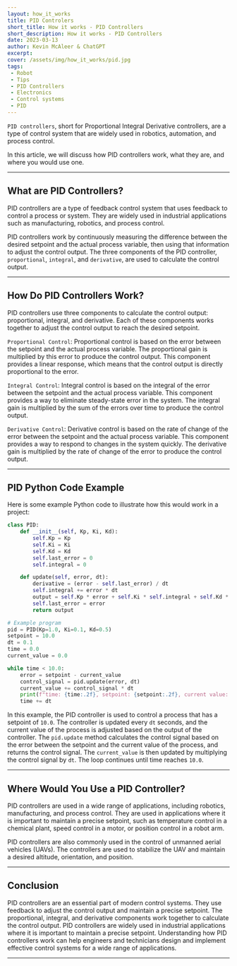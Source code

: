 ```yaml
---
layout: how_it_works
title: PID Controlers
short_title: How it works - PID Controllers
short_description: How it works - PID Controllers
date: 2023-03-13
author: Kevin McAleer & ChatGPT
excerpt: 
cover: /assets/img/how_it_works/pid.jpg
tags:
 - Robot
 - Tips
 - PID Controllers
 - Electronics
 - Control systems
 - PID
---
```


`PID controllers`, short for Proportional Integral Derivative controllers, are a type of control system that are widely used in robotics, automation, and process control.

In this article, we will discuss how PID controllers work, what they are, and where you would use one.

---

## What are PID Controllers?

PID controllers are a type of feedback control system that uses feedback to control a process or system. They are widely used in industrial applications such as manufacturing, robotics, and process control.

PID controllers work by continuously measuring the difference between the desired setpoint and the actual process variable, then using that information to adjust the control output. The three components of the PID controller, `proportional`, `integral`, and `derivative`, are used to calculate the control output.

---

## How Do PID Controllers Work?

PID controllers use three components to calculate the control output: proportional, integral, and derivative. Each of these components works together to adjust the control output to reach the desired setpoint.

`Proportional Control`: Proportional control is based on the error between the setpoint and the actual process variable. The proportional gain is multiplied by this error to produce the control output. This component provides a linear response, which means that the control output is directly proportional to the error.

`Integral Control`: Integral control is based on the integral of the error between the setpoint and the actual process variable. This component provides a way to eliminate steady-state error in the system. The integral gain is multiplied by the sum of the errors over time to produce the control output.

`Derivative Control`: Derivative control is based on the rate of change of the error between the setpoint and the actual process variable. This component provides a way to respond to changes in the system quickly. The derivative gain is multiplied by the rate of change of the error to produce the control output.

---

## PID Python Code Example

Here is some example Python code to illustrate how this would work in a project:

```python
class PID:
    def __init__(self, Kp, Ki, Kd):
        self.Kp = Kp
        self.Ki = Ki
        self.Kd = Kd
        self.last_error = 0
        self.integral = 0

    def update(self, error, dt):
        derivative = (error - self.last_error) / dt
        self.integral += error * dt
        output = self.Kp * error + self.Ki * self.integral + self.Kd * derivative
        self.last_error = error
        return output

# Example program
pid = PID(Kp=1.0, Ki=0.1, Kd=0.5)
setpoint = 10.0
dt = 0.1
time = 0.0
current_value = 0.0

while time < 10.0:
    error = setpoint - current_value
    control_signal = pid.update(error, dt)
    current_value += control_signal * dt
    print(f"time: {time:.2f}, setpoint: {setpoint:.2f}, current value: {current_value:.2f}, error: {error:.2f}, control signal: {control_signal:.2f}")
    time += dt
```

In this example, the PID controller is used to control a process that has a setpoint of `10.0`. The controller is updated every `dt` seconds, and the current value of the process is adjusted based on the output of the controller. The `pid.update` method calculates the control signal based on the error between the setpoint and the current value of the process, and returns the control signal. The `current_value` is then updated by multiplying the control signal by `dt`. The loop continues until time reaches `10.0`.

---

## Where Would You Use a PID Controller?

PID controllers are used in a wide range of applications, including robotics, manufacturing, and process control. They are used in applications where it is important to maintain a precise setpoint, such as temperature control in a chemical plant, speed control in a motor, or position control in a robot arm.

PID controllers are also commonly used in the control of unmanned aerial vehicles (UAVs). The controllers are used to stabilize the UAV and maintain a desired altitude, orientation, and position.

---

## Conclusion

PID controllers are an essential part of modern control systems. They use feedback to adjust the control output and maintain a precise setpoint. The proportional, integral, and derivative components work together to calculate the control output. PID controllers are widely used in industrial applications where it is important to maintain a precise setpoint. Understanding how PID controllers work can help engineers and technicians design and implement effective control systems for a wide range of applications.

---
